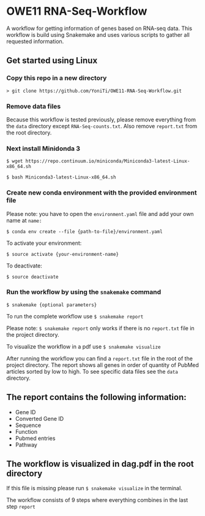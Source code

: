 # OWE11 RNA-Seq-Workflow
A workflow for getting information of genes based on RNA-seq data. This workflow is build using Snakemake and uses various scripts to gather all requested information.

## Get started using Linux
### Copy this repo in a new directory
  `> git clone https://github.com/YoniTi/OWE11-RNA-Seq-Workflow.git`

### Remove data files
Because this workflow is tested previously, please remove everything from the `data` directory except `RNA-Seq-counts.txt`. Also remove `report.txt` from the root directory.

### Next install Minidonda 3

  `$ wget https://repo.continuum.io/miniconda/Miniconda3-latest-Linux-x86_64.sh`
    
  `$ bash Miniconda3-latest-Linux-x86_64.sh`

### Create new conda environment with the provided environment file
  Please note: you have to open the `environment.yaml` file and add your own name at `name: `
  
  `$ conda env create --file {path-to-file}/environment.yaml`

  To activate your environment:

  `$ source activate {your-environment-name}`

  To deactivate:

  `$ source deactivate`
  
### Run the workflow by using the `snakemake` command
  
  `$ snakemake {optional parameters}`
  
To run the complete workflow use `$ snakemake report`

Please note: `$ snakemake report` only works if there is no `report.txt` file in the project directory.

To visualize the workflow in a pdf use `$ snakemake visualize`


After running the workflow you can find a `report.txt` file in the root of the project directory.
The report shows all genes in order of quantity of PubMed articles sorted by low to high. To see specific data files see the `data` directory.

## The report contains the following information:
* Gene ID
* Converted Gene ID
* Sequence
* Function
* Pubmed entries
* Pathway


## The workflow is visualized in dag.pdf in the root directory
If this file is missing please run `$ snakemake visualize` in the terminal.

The workflow consists of 9 steps where everything combines in the last step `report`
